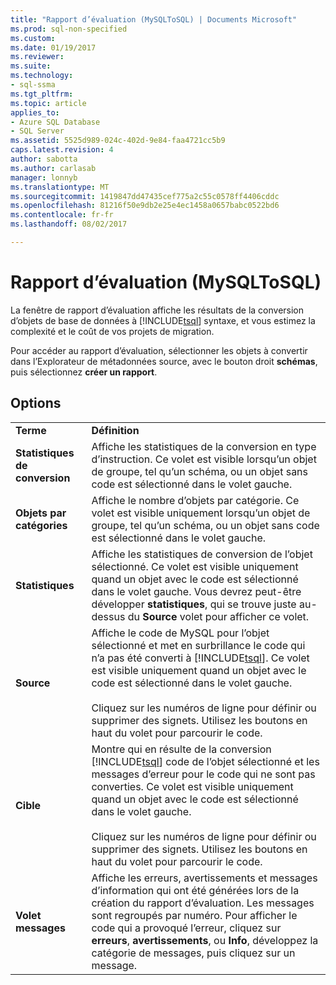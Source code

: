 ```yaml
---
title: "Rapport d’évaluation (MySQLToSQL) | Documents Microsoft"
ms.prod: sql-non-specified
ms.custom: 
ms.date: 01/19/2017
ms.reviewer: 
ms.suite: 
ms.technology:
- sql-ssma
ms.tgt_pltfrm: 
ms.topic: article
applies_to:
- Azure SQL Database
- SQL Server
ms.assetid: 5525d989-024c-402d-9e84-faa4721cc5b9
caps.latest.revision: 4
author: sabotta
ms.author: carlasab
manager: lonnyb
ms.translationtype: MT
ms.sourcegitcommit: 1419847dd47435cef775a2c55c0578ff4406cddc
ms.openlocfilehash: 81216f50e9db2e25e4ec1458a0657babc0522bd6
ms.contentlocale: fr-fr
ms.lasthandoff: 08/02/2017

---
```

# <a name="assessment-report-mysqltosql"></a>Rapport d’évaluation (MySQLToSQL)
La fenêtre de rapport d’évaluation affiche les résultats de la conversion d’objets de base de données à [!INCLUDE[tsql](../../includes/tsql_md.md)] syntaxe, et vous estimez la complexité et le coût de vos projets de migration.  
  
Pour accéder au rapport d’évaluation, sélectionner les objets à convertir dans l’Explorateur de métadonnées source, avec le bouton droit **schémas**, puis sélectionnez **créer un rapport**.  
  
## <a name="options"></a>Options  
  
|||  
|-|-|  
|**Terme**|**Définition**|  
|**Statistiques de conversion**|Affiche les statistiques de la conversion en type d’instruction. Ce volet est visible lorsqu’un objet de groupe, tel qu’un schéma, ou un objet sans code est sélectionné dans le volet gauche.|  
|**Objets par catégories**|Affiche le nombre d’objets par catégorie. Ce volet est visible uniquement lorsqu’un objet de groupe, tel qu’un schéma, ou un objet sans code est sélectionné dans le volet gauche.|  
|**Statistiques**|Affiche les statistiques de conversion de l’objet sélectionné. Ce volet est visible uniquement quand un objet avec le code est sélectionné dans le volet gauche. Vous devrez peut-être développer **statistiques**, qui se trouve juste au-dessus du **Source** volet pour afficher ce volet.|  
|**Source**|Affiche le code de MySQL pour l’objet sélectionné et met en surbrillance le code qui n’a pas été converti à [!INCLUDE[tsql](../../includes/tsql_md.md)]. Ce volet est visible uniquement quand un objet avec le code est sélectionné dans le volet gauche.<br /><br />Cliquez sur les numéros de ligne pour définir ou supprimer des signets. Utilisez les boutons en haut du volet pour parcourir le code.|  
|**Cible**|Montre qui en résulte de la conversion [!INCLUDE[tsql](../../includes/tsql_md.md)] code de l’objet sélectionné et les messages d’erreur pour le code qui ne sont pas converties. Ce volet est visible uniquement quand un objet avec le code est sélectionné dans le volet gauche.<br /><br />Cliquez sur les numéros de ligne pour définir ou supprimer des signets. Utilisez les boutons en haut du volet pour parcourir le code.|  
|**Volet messages**|Affiche les erreurs, avertissements et messages d’information qui ont été générées lors de la création du rapport d’évaluation. Les messages sont regroupés par numéro. Pour afficher le code qui a provoqué l’erreur, cliquez sur **erreurs**, **avertissements**, ou **Info**, développez la catégorie de messages, puis cliquez sur un message.|  
  

